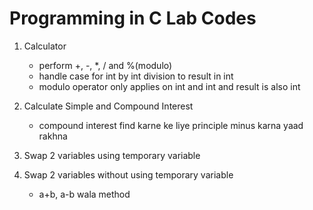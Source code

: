 # Programming in C Lab Codes

1. Calculator

    - perform +, -, \*, / and %(modulo)
    - handle case for int by int division to result in int
    - modulo operator only applies on int and int and result is also int

2. Calculate Simple and Compound Interest

    - compound interest find karne ke liye principle minus karna yaad rakhna

3. Swap 2 variables using temporary variable

4. Swap 2 variables without using temporary variable
    - a+b, a-b wala method
